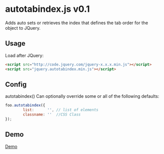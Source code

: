 autotabindex.js v0.1
===============

Adds auto sets or retrieves the index that defines the tab order for the object to JQuery.

## Usage
Load after JQuery:
```html
<script src="http://code.jquery.com/jquery-x.x.x.min.js"></script>
<script src="jquery.autotabindex.min.js"></script>
```
## Config
autotabindex() Can optionally override some or all of the following defaults:
```js
foo.autotabindex({
        list:      '', // list of elements
        classname: ''  //CSS Class
});
```
## Demo
[Demo](http://vtwo.org/jquery/plugin/autotabindex/)
